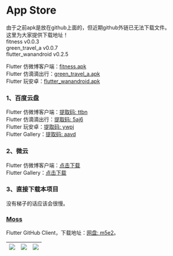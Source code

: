 # App Store

由于之前apk是放在github上面的，但近期github外链已无法下载文件。  
这里为大家提供下载地址！  
fitness v0.0.3  
green_travel_a v0.0.7  
flutter_wanandroid v0.2.5

Flutter 仿微博客户端：[fitness.apk ](https://github.com/Sky24n/Doc/blob/master/apks/fitness.apk)  
Flutter 仿滴滴出行：[green_travel_a.apk](https://github.com/Sky24n/Doc/blob/master/apks/green_travel_a.apk)  
Flutter 玩安卓：[flutter_wanandroid.apk](https://github.com/Sky24n/Doc/blob/master/apks/flutter_wanandroid.apk)

### 1、百度云盘
Flutter 仿微博客户端：[提取码: ttbn](https://pan.baidu.com/s/1HgBaR68oJYe7nnOTJlSg0Q)  
Flutter 仿滴滴出行：[提取码: 5aj6](https://pan.baidu.com/s/1-OrjMwxBwmeo2CF_3cYThg)  
Flutter 玩安卓：[提取码: ywpj](https://pan.baidu.com/s/1Grhnx5X1UJmSWOI6LxaAMg )  
Flutter Gallery：[提取码: aavd](https://pan.baidu.com/s/1eORbnkc_HjospykjhUa5IQ)

### 2、微云
Flutter 仿微博客户端：[点击下载](https://share.weiyun.com/5T2hhs8c)  
Flutter Gallery：[点击下载](https://share.weiyun.com/QITaMaxT)

### 3、直接下载本项目
没有梯子的话应该会很慢。

### [Moss](https://github.com/Sky24n/Moss)
Flutter GitHub Client，下载地址：[网盘: m5e2](https://pan.baidu.com/s/1rIQBs6rHvcz9WgkgEmO1NQ)。

|![](https://s3.ax1x.com/2021/02/06/ytQBxP.png)|![](https://s3.ax1x.com/2021/02/06/ytQfGn.png)|![](https://s3.ax1x.com/2021/02/06/ytQTqU.png)|
|:---:|:---:|:---:|
